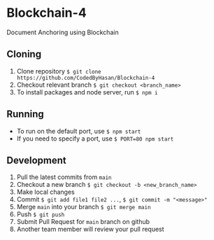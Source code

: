 # Blockchain-4
 Document Anchoring using Blockchain

## Cloning
 1. Clone repository `$ git clone https://github.com/CodedByHasan/Blockchain-4`
 2. Checkout relevant branch `$ git checkout <branch_name>`
 3. To install packages and node server, run `$ npm i`

## Running
 - To run on the default port, use `$ npm start`
 - If you need to specify a port, use `$ PORT=80 npm start`

## Development
 1. Pull the latest commits from `main`
 2. Checkout a new branch `$ git checkout -b <new_branch_name>`
 3. Make local changes
 4. Commit `$ git add file1 file2 ...`, `$ git commit -m "<message>"`
 5. Merge `main` into your branch `$ git merge main`
 6. Push `$ git push`
 7. Submit Pull Request for `main` branch on github
 8. Another team member will review your pull request
